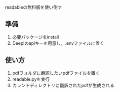 readableの無料版を使い倒す

## 準備

1. 必要パッケージをinstall
2. Deeplのapiキーを用意し，.envファイルに置く

## 使い方

1. pdfフォルダに翻訳したいpdfファイルを置く
2. readable.pyを実行
3. カレントディレクトリに翻訳されたpdfが生成される
